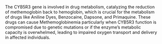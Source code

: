 The CYB5R3 gene is involved in drug metabolism, catalyzing the reduction of methemoglobin back to hemoglobin, which is crucial for the metabolism of drugs like Aniline Dyes, Benzocaine, Dapsone, and Primaquine. These drugs can cause Methemoglobinemia particularly when CYB5R3 function is compromised due to genetic mutations or if the enzyme’s metabolic capacity is overwhelmed, leading to impaired oxygen transport and delivery in affected individuals.